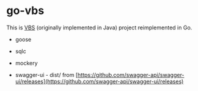# go-vbs

This is [VBS](https://github.com/iondodon/vbs) (originally implemented in Java) project reimplemented in Go.

- goose
- sqlc
- mockery

- swagger-ui - dist/ from [https://github.com/swagger-api/swagger-ui/releases](https://github.com/swagger-api/swagger-ui/releases)
